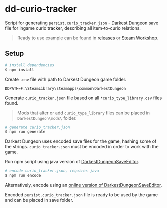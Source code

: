 # dd-curio-tracker

Script for generating `persist.curio_tracker.json` - [Darkest Dungeon](https://store.steampowered.com/app/262060/Darkest_Dungeon/) save file for ingame curio tracker, describing all item-to-curio relations.
> Ready to use example can be found in [releases](../../releases) or [Steam Workshop](https://steamcommunity.com/sharedfiles/filedetails/?id=2806761466).

## Setup

```bash
# install dependencies
$ npm install
```

Create `.env` file with path to Darkest Dungeon game folder.

```
DDPATH=F:\SteamLibrary\steamapps\common\DarkestDungeon
```

Generate `curio_tracker.json` file based on all `*curio_type_library.csv` files found.

> Mods that alter or add `curio_type_library` files can be placed in `DarkestDungeon\mods\` folder.

```bash
# generate curio_tracker.json
$ npm run generate
```

Darkest Dungeon uses encoded save files for the game, hashing some of the strings. `curio_tracker.json` must be encoded in order to work with the game.

Run npm script using java version of [DarkestDungeonSaveEditor](https://github.com/robojumper/DarkestDungeonSaveEditor).

```bash
# encode curio_tracker.json, requires java
$ npm run encode
```

Alternatively, encode using an [online version of DarkestDungeonSaveEditor](https://robojumper.github.io/DarkestDungeonSaveEditor/).

Encoded `persist.curio_tracker.json` file is ready to be used by the game and can be placed in save folder.
